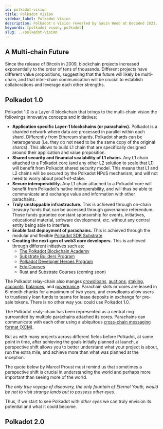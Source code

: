 ```yaml
---
id: polkadot-vision
title: Polkadot Vision
sidebar_label: Polkadot Vision
description: Polkadot's Vision revealed by Gavin Wood at Decoded 2023.
keywords: [polkadot vison, polkadot]
slug: ../polkadot-vision
---
```


## A Multi-chain Future

Since the release of Bitcoin in 2009, blockchain projects increased exponentially to the order of
tens of thousands. Different projects have different value propositions, suggesting that the future
will likely be multi-chain, and that inter-chain communication will be crucial to establish
collaborations and leverage each other strengths.

## Polkadot 1.0

Polkadot 1.0 is a Layer-0 blockchain that brings to the multi-chain vision the followings innovative
concepts and initiatives:

- **Application specific Layer-1 blockchains (or parachains).** Polkadot is a sharded network where
  data are processed in parallel within each shard. Differently from Ethereum shards, Polkadot
  shards can be heterogenous (i.e. they do not need to be the same copy of the original shards).
  This allows to build L1 chain that are specifically designed around their application and value
  proposition.
- **Shared security and financial scalability of L1 chains**. Any L1 chain attached to a Polkadot
  core (and any other L2 solution to scale that L1) will benefit from Polkadot shared security
  model. This means that L1 and L2 chains will be secured by the Polkadot NPoS mechanism, and will
  not need to worry about proof-of-stake.
- **Secure interoperability.** Any L1 chain attached to a Polkadot core will benefit from Polkadot's
  native interoperability, and will thus be able to communicate and exchange value and information
  with other parachains.
- **Truly unstoppable infrastructure.** This is achieved through on-chain treasury funds that can be
  accessed through governance referendum. Those funds gurantee constant sponsorship for events,
  initiatives, educational material, software development, etc. without any central entity being
  able to interfere.
- **Enable fast deployment of parachains.** This is achieved through the modular and flexible
  [Polkadot SDK Substrate](./glossary.md#substrate).
- **Creating the next-gen of web3 core developers.** This is achieved through different initiatives
  such as:
  - [The Polkadot Blockchain Academy](https://polkadot.network/development/academy/)
  - [Substrate Builders Program](./builders-program.md)
  - [Polkadot Developer Heroes Program](./dev-heroes.md)
  - [Edx Courses](https://www.edx.org/school/web3x)
  - Rust and Substrate Courses (coming soon)

The Polkadot relay-chain also manges [crowdloans](../learn/learn-crowdloans.md),
[auctions](../learn/learn-auction.md), [staking](../learn/learn-staking.md),
[accounts](./learn-accounts-index), [balances](../learn/learn-balance-transfers.md), and
[governance](../learn/learn-polkadot-opengov.md). Parachain slots or cores are leased in 6-month
chunks for a maximum of two years, and crowdloans allow users to trustlessly loan funds to teams for
lease deposits in exchange for pre-sale tokens. There is no other way you could use Polkadot 1.0.

The Polkadot realy-chain has been represented as a central ring surrounded by multiple parachains
attached its cores. Parachains can communicate with each other using a ubiquitous
[cross-chain messaging format (XCM)](./learn-xcm-index).

But as with many projects across different fields before Polkadot, at some point in time, after
achieving the goals initially planned at launch, a perspective shift allows you to better understand
what your project is about, run the extra mile, and achieve more than what was planned at the
inception.

The quote below by Marcel Proust must remind us that sometimes a perspective shift is crucial in
understanding the world and perhaps more important than seeing more of the world.

_The only true voyage of discovery, the only fountain of Eternal Youth, would be not to visit
strange lands but to possess other eyes._

Thus, if we start to see Polkadot with _other eyes_ we can truly envision its potential and what it
could become.

## Polkadot 2.0
